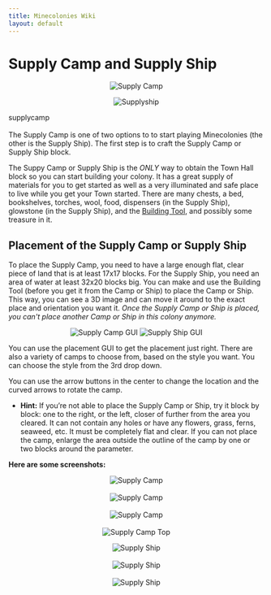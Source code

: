 ```yaml
---
title: Minecolonies Wiki
layout: default
---
```

# Supply Camp and Supply Ship

<p style="text-align:center;"><img src="../../assets/images/items/supplycamp.png" alt="Supply Camp"></p>

<p style="text-align:center;"><img src="../../assets/images/items/supplyship1.png" alt="Supplyship"></p>


<div class="infobox box text-center">
    <recipe>supplycamp</recipe>
</div>
<br>
The Supply Camp is one of two options to to start playing Minecolonies (the other is the Supply Ship). The first step is to craft the Supply Camp or Supply Ship block. 

The Suppy Camp or Supply Ship is the *ONLY* way to obtain the Town Hall block so you can start building your colony. It has a great supply of materials for you to get started as well as a very illuminated and safe place to live while you get your Town started. There are many chests, a bed, bookshelves, torches, wool, food, dispensers (in the Supply Ship), glowstone (in the Supply Ship), and the [Building Tool](../items/buildingtool), and possibly some treasure in it. 

## Placement of the Supply Camp or Supply Ship

To place the Supply Camp, you need to have a large enough flat, clear piece of land that is at least 17x17 blocks. For the Supply Ship, you need an area of water at least 32x20 blocks big. You can make and use the Building Tool (before you get it from the Camp or Ship) to place the Camp or Ship. This way, you can see a 3D image and can move it around to the exact place and orientation you want it. *Once the Supply Camp or Ship is placed, you can't place another Camp or Ship in this colony anymore.*

<p style="text-align:center;"><img src="../../assets/images/gui/campgui.png" alt="Supply Camp GUI">
    
<img src="../../assets/images/gui/shipgui.png" alt="Supply Ship GUI">
    
    
You can use the placement GUI to get the placement just right. There are also a variety of camps to choose from, based on the style you want. You can choose the style from the 3rd drop down. 

You can use the arrow buttons in the center to change the location and the curved arrows to rotate the camp. 
    
- **Hint:** If you’re not able to place the Supply Camp or Ship, try it block by block: one to the right, or the left, closer of further from the area you cleared. It can not contain any holes or have any flowers, grass, ferns, seaweed, etc. It must be completely flat and clear. If you can not place the camp, enlarge the area outside the outline of the camp by one or two blocks around the parameter. 

**Here are some screenshots:**

<p style="text-align:center;"><img src="../../assets/images/items/camp4.png" alt="Supply Camp"><br><br>
<img src="../../assets/images/items/camp5.png" alt="Supply Camp"><br><br>
<img src="../../assets/images/items/camp6.png" alt="Supply Camp"><br><br>
<img src="../../assets/images/items/camp1.png" alt="Supply Camp Top"></p>
    
<p style="text-align:center;"><img src="../../assets/images/items/ship1.png" alt="Supply Ship"><br><br>
<img src="../../assets/images/items/ship2.png" alt="Supply Ship"><br><br>
<img src="../../assets/images/items/ship3.png" alt="Supply Ship"><br>

